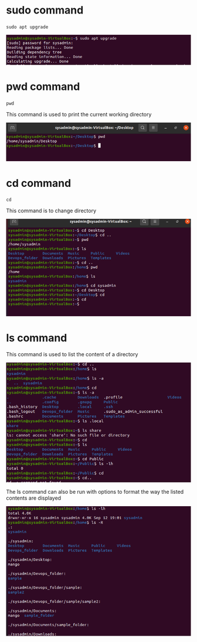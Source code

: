 # sudo command

`sudo apt upgrade`

![Alt text](<images/sudo command.png>)

# pwd command

`pwd`

This command is used to print the current working directory

![Alt text](<images/pwd command.png>)

# cd command

`cd`

This command is to change directory

![Alt text](<images/CD command.png>)

# ls command

This command is used to list the content of a directory

![Alt text](<images/ls command.png>)

The ls command can also be run with options to format the way the listed contents are displayed

![Alt text](<images/ls option command.png>)


